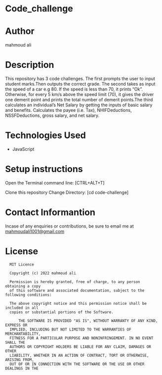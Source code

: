 # Code_challenge

# Author
mahmoud ali

# Description
This repository has 3 code challenges. The first prompts the user to input student marks.Then outputs the correct grade.
The second takes as input the speed of a car e.g 80. If the speed is less than 70, it prints “Ok”. Otherwise, for every 5 km/s above the speed limit (70), it gives the driver one demerit point and prints the total number of demerit points.The third calculates an individual’s Net Salary by getting the inputs of basic salary and benefits. Calculates the payee (i.e. Tax), NHIFDeductions, NSSFDeductions, gross salary, and net salary.

# Technologies Used
* JavaScript<br>

# Setup instructions

Open the Terminal command line: [CTRL+ALT+T]

Clone this repository
Change Directory: [cd code-challenge]



# Contact Informantion
Incase of any enquiries or contributions, be sure to email me at [mahmoudali1001@gmail.com]()

# License
      MIT Licence

      Copyright (c) 2022 mahmoud ali

      Permission is hereby granted, free of charge, to any person obtaining a copy
      of this software and associated documentation, subject to the following conditions:

      The above copyright notice and this permission notice shall be included in all
      copies or substantial portions of the Software.

          THE SOFTWARE IS PROVIDED "AS IS", WITHOUT WARRANTY OF ANY KIND, EXPRESS OR
      IMPLIED, INCLUDING BUT NOT LIMITED TO THE WARRANTIES OF MERCHANTABILITY,
      FITNESS FOR A PARTICULAR PURPOSE AND NONINFRINGEMENT. IN NO EVENT SHALL THE
      AUTHORS OR COPYRIGHT HOLDERS BE LIABLE FOR ANY CLAIM, DAMAGES OR OTHER
      LIABILITY, WHETHER IN AN ACTION OF CONTRACT, TORT OR OTHERWISE, ARISING FROM,
      OUT OF OR IN CONNECTION WITH THE SOFTWARE OR THE USE OR OTHER DEALINGS IN THE